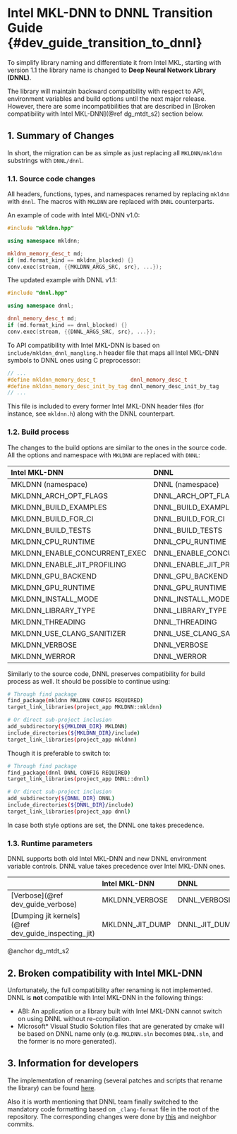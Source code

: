 Intel MKL-DNN to DNNL Transition Guide {#dev_guide_transition_to_dnnl}
=============================================================================

To simplify library naming and differentiate it from Intel MKL, starting with
version 1.1 the library name is changed to
**Deep Neural Network Library (DNNL)**.

The library will maintain backward compatibility with respect to API,
environment variables and build options until the next major release.
However, there are some incompatibilities that are described in
[Broken compatibility with Intel MKL-DNN](@ref dg_mtdt_s2) section below.

## 1. Summary of Changes

In short, the migration can be as simple as just replacing all
`MKLDNN/mkldnn` substrings with `DNNL/dnnl`.

### 1.1. Source code changes

All headers, functions, types, and namespaces renamed by replacing `mkldnn`
with `dnnl`. The macros with `MKLDNN` are replaced with `DNNL` counterparts.

An example of code with Intel MKL-DNN v1.0:
~~~ cpp
#include "mkldnn.hpp"

using namespace mkldnn;

mkldnn_memory_desc_t md;
if (md.format_kind == mkldnn_blocked) {}
conv.exec(stream, {{MKLDNN_ARGS_SRC, src}, ...});
~~~

The updated example with DNNL v1.1:
~~~ cpp
#include "dnnl.hpp"

using namespace dnnl;

dnnl_memory_desc_t md;
if (md.format_kind == dnnl_blocked) {}
conv.exec(stream, {{DNNL_ARGS_SRC, src}, ...});
~~~

To API compatibility with Intel MKL-DNN is based on
`include/mkldnn_dnnl_mangling.h` header file that maps all Intel MKL-DNN
symbols to DNNL ones using C preprocessor:

~~~ cpp
// ...
#define mkldnn_memory_desc_t           dnnl_memory_desc_t
#define mkldnn_memory_desc_init_by_tag dnnl_memory_desc_init_by_tag
// ...
~~~

This file is included to every former Intel MKL-DNN header files
(for instance, see `mkldnn.h`) along with the DNNL counterpart.

### 1.2. Build process

The changes to the build options are similar to the ones in the source code.
All the options and namespace with `MKLDNN` are replaced with `DNNL`:

| Intel MKL-DNN                 | DNNL                        |
| :--                           | :--                         |
| MKLDNN (namespace)            | DNNL (namespace)            |
| MKLDNN_ARCH_OPT_FLAGS         | DNNL_ARCH_OPT_FLAGS         |
| MKLDNN_BUILD_EXAMPLES         | DNNL_BUILD_EXAMPLES         |
| MKLDNN_BUILD_FOR_CI           | DNNL_BUILD_FOR_CI           |
| MKLDNN_BUILD_TESTS            | DNNL_BUILD_TESTS            |
| MKLDNN_CPU_RUNTIME            | DNNL_CPU_RUNTIME            |
| MKLDNN_ENABLE_CONCURRENT_EXEC | DNNL_ENABLE_CONCURRENT_EXEC |
| MKLDNN_ENABLE_JIT_PROFILING   | DNNL_ENABLE_JIT_PROFILING   |
| MKLDNN_GPU_BACKEND            | DNNL_GPU_BACKEND            |
| MKLDNN_GPU_RUNTIME            | DNNL_GPU_RUNTIME            |
| MKLDNN_INSTALL_MODE           | DNNL_INSTALL_MODE           |
| MKLDNN_LIBRARY_TYPE           | DNNL_LIBRARY_TYPE           |
| MKLDNN_THREADING              | DNNL_THREADING              |
| MKLDNN_USE_CLANG_SANITIZER    | DNNL_USE_CLANG_SANITIZER    |
| MKLDNN_VERBOSE                | DNNL_VERBOSE                |
| MKLDNN_WERROR                 | DNNL_WERROR                 |

Similarly to the source code, DNNL preserves compatibility for build process
as well. It should be possible to continue using:

~~~ sh
# Through find package
find_package(mkldnn MKLDNN CONFIG REQUIRED)
target_link_libraries(project_app MKLDNN::mkldnn)

# Or direct sub-project inclusion
add_subdirectory(${MKLDNN_DIR} MKLDNN)
include_directories(${MKLDNN_DIR}/include)
target_link_libraries(project_app mkldnn)
~~~

Though it is preferable to switch to:

~~~ sh
# Through find package
find_package(dnnl DNNL CONFIG REQUIRED)
target_link_libraries(project_app DNNL::dnnl)

# Or direct sub-project inclusion
add_subdirectory(${DNNL_DIR} DNNL)
include_directories(${DNNL_DIR}/include)
target_link_libraries(project_app dnnl)
~~~

In case both style options are set, the DNNL one takes precedence.

### 1.3. Runtime parameters

DNNL supports both old Intel MKL-DNN and new DNNL environment variable controls.
DNNL value takes precedence over Intel MKL-DNN ones.

|                                                      | Intel MKL-DNN   | DNNL          |
| :--                                                  | :--             | :--           |
| [Verbose](@ref dev_guide_verbose)                    | MKLDNN_VERBOSE  | DNNL_VERBOSE  |
| [Dumping jit kernels](@ref dev_guide_inspecting_jit) | MKLDNN_JIT_DUMP | DNNL_JIT_DUMP |

@anchor dg_mtdt_s2
## 2. Broken compatibility with Intel MKL-DNN

Unfortunately, the full compatibility after renaming is not implemented.
DNNL is **not** compatible with Intel MKL-DNN in the following things:
- ABI: An application or a library built with Intel MKL-DNN cannot switch on
  using DNNL without re-compilation.
- Microsoft\* Visual Studio Solution files that are generated by cmake will
  be based on DNNL name only
  (e.g. `MKLDNN.sln` becomes `DNNL.sln`, and the former is no more generated).

## 3. Information for developers

The implementation of renaming (several patches and scripts that rename the
library) can be found
[here](https://github.com/emfomenk/intel-mkldnn-rebranding).

Also it is worth mentioning that DNNL team finally switched to the mandatory
code formatting based on `_clang-format` file in the root of the repository.
The corresponding changes were done by
[this](https://github.com/oneapi-src/oneDNN/commit/56ef626d6627e93da039c15e032603e1a4bc8af4)
and neighbor commits.
